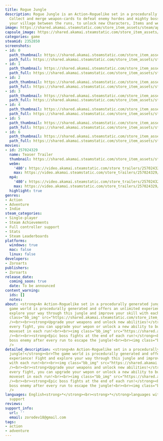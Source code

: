 ```yaml
---
title: Rogue Jungle
description: Rogue Jungle is an Action-Roguelike set in a procedurally generated jungle.
  Collect and merge weapon-cards to defeat enemy hordes and mighty bosses. Build up
  your village between the runs, to unlock new Characters, Items and weapons.
image: https://shared.akamai.steamstatic.com/store_item_assets/steam/apps/2352850/header.jpg?t=1729293364
capsule_image: https://shared.akamai.steamstatic.com/store_item_assets/steam/apps/2352850/capsule_231x87.jpg?t=1729293364
categories: game
steamid: 2352850
screenshots:
- id: 0
  path_thumbnail: https://shared.akamai.steamstatic.com/store_item_assets/steam/apps/2352850/ss_33de46507fe51e249a6895fa2be3668016b10b76.600x338.jpg?t=1729293364
  path_full: https://shared.akamai.steamstatic.com/store_item_assets/steam/apps/2352850/ss_33de46507fe51e249a6895fa2be3668016b10b76.1920x1080.jpg?t=1729293364
- id: 1
  path_thumbnail: https://shared.akamai.steamstatic.com/store_item_assets/steam/apps/2352850/ss_e33460fb7ba5491f5e3c49f5fc36d3b3cb11d969.600x338.jpg?t=1729293364
  path_full: https://shared.akamai.steamstatic.com/store_item_assets/steam/apps/2352850/ss_e33460fb7ba5491f5e3c49f5fc36d3b3cb11d969.1920x1080.jpg?t=1729293364
- id: 2
  path_thumbnail: https://shared.akamai.steamstatic.com/store_item_assets/steam/apps/2352850/ss_d6bbe086a5e84582fafed1e822a3275fce96775e.600x338.jpg?t=1729293364
  path_full: https://shared.akamai.steamstatic.com/store_item_assets/steam/apps/2352850/ss_d6bbe086a5e84582fafed1e822a3275fce96775e.1920x1080.jpg?t=1729293364
- id: 3
  path_thumbnail: https://shared.akamai.steamstatic.com/store_item_assets/steam/apps/2352850/ss_0c218542782d13831f9b0966415ee670396b383f.600x338.jpg?t=1729293364
  path_full: https://shared.akamai.steamstatic.com/store_item_assets/steam/apps/2352850/ss_0c218542782d13831f9b0966415ee670396b383f.1920x1080.jpg?t=1729293364
- id: 4
  path_thumbnail: https://shared.akamai.steamstatic.com/store_item_assets/steam/apps/2352850/ss_2e97c9d88410d3df54f530b3ee10dad0c8e58a9d.600x338.jpg?t=1729293364
  path_full: https://shared.akamai.steamstatic.com/store_item_assets/steam/apps/2352850/ss_2e97c9d88410d3df54f530b3ee10dad0c8e58a9d.1920x1080.jpg?t=1729293364
- id: 5
  path_thumbnail: https://shared.akamai.steamstatic.com/store_item_assets/steam/apps/2352850/ss_b1b4be1221d335d32dacd52c33e6241d09de8933.600x338.jpg?t=1729293364
  path_full: https://shared.akamai.steamstatic.com/store_item_assets/steam/apps/2352850/ss_b1b4be1221d335d32dacd52c33e6241d09de8933.1920x1080.jpg?t=1729293364
- id: 6
  path_thumbnail: https://shared.akamai.steamstatic.com/store_item_assets/steam/apps/2352850/ss_87a3208348fbe7ef45f093d26ab298119a0c8a6e.600x338.jpg?t=1729293364
  path_full: https://shared.akamai.steamstatic.com/store_item_assets/steam/apps/2352850/ss_87a3208348fbe7ef45f093d26ab298119a0c8a6e.1920x1080.jpg?t=1729293364
movies:
- id: 257024329
  name: Teaser Trailer
  thumbnail: https://shared.akamai.steamstatic.com/store_item_assets/steam/apps/257024329/450c263a8bb88d5229a3c6f3648cbbed16fda830/movie_600x337.jpg?t=1729293363
  webm:
    '480': https://video.akamai.steamstatic.com/store_trailers/257024329/movie480_vp9.webm?t=1729293363
    max: https://video.akamai.steamstatic.com/store_trailers/257024329/movie_max_vp9.webm?t=1729293363
  mp4:
    '480': https://video.akamai.steamstatic.com/store_trailers/257024329/movie480.mp4?t=1729293363
    max: https://video.akamai.steamstatic.com/store_trailers/257024329/movie_max.mp4?t=1729293363
  highlight: true
genres:
- Action
- Adventure
- Indie
steam_categories:
- Single-player
- Steam Achievements
- Full controller support
- Stats
- Steam Leaderboards
platforms:
  windows: true
  mac: false
  linux: false
developers:
- Zoroarts
publishers:
- Zoroarts
release_date:
  coming_soon: true
  date: To be announced
content_warning:
  ids: []
  notes:
about: <strong>An Action-Roguelike set in a procedurally generated jungle!</strong><br>The
  game world is procedurally generated and offers an unlimited experience! Fight and
  explore your way through this jungle and improve your skill with each run!<br><br><img
  class="bb_img" src="https://shared.akamai.steamstatic.com/store_item_assets/steam/apps/2352850/extras/Rogue_Jungle_Banner_Big_Fight.jpg?t=1729293364"
  /><br><br><strong>Upgrade your weapons and unlock new abilities!</strong><br>After
  every fight, you can upgrade your wepon or unlock a new ability to build a unique
  moveset in each run!<br><br><img class="bb_img" src="https://shared.akamai.steamstatic.com/store_item_assets/steam/apps/2352850/extras/Rogue_Jungle_Banner_Upgrades.jpg?t=1729293364"
  /><br><br><strong>Epic boss fights at the end of each run!</strong><br>Face a big
  boss enemy after every run to escape the jungle!<br><br><img class="bb_img" src="https://shared.akamai.steamstatic.com/store_item_assets/steam/apps/2352850/extras/Rogue_Jungle_Banner_Boss.jpg?t=1729293364"
  />
detailed_description: <strong>An Action-Roguelike set in a procedurally generated
  jungle!</strong><br>The game world is procedurally generated and offers an unlimited
  experience! Fight and explore your way through this jungle and improve your skill
  with each run!<br><br><img class="bb_img" src="https://shared.akamai.steamstatic.com/store_item_assets/steam/apps/2352850/extras/Rogue_Jungle_Banner_Big_Fight.jpg?t=1729293364"
  /><br><br><strong>Upgrade your weapons and unlock new abilities!</strong><br>After
  every fight, you can upgrade your wepon or unlock a new ability to build a unique
  moveset in each run!<br><br><img class="bb_img" src="https://shared.akamai.steamstatic.com/store_item_assets/steam/apps/2352850/extras/Rogue_Jungle_Banner_Upgrades.jpg?t=1729293364"
  /><br><br><strong>Epic boss fights at the end of each run!</strong><br>Face a big
  boss enemy after every run to escape the jungle!<br><br><img class="bb_img" src="https://shared.akamai.steamstatic.com/store_item_assets/steam/apps/2352850/extras/Rogue_Jungle_Banner_Boss.jpg?t=1729293364"
  />
languages: English<strong>*</strong><br><strong>*</strong>languages with full audio
  support
reviews:
support_info:
  url: ''
  email: zorodev18@gmail.com
tags:
- action
- adventure
---
```


